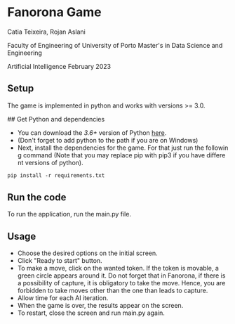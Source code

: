 # Fanorona Game

Catia Teixeira, Rojan Aslani

Faculty of Engineering of University of Porto
Master's in Data Science and Engineering

Artificial Intelligence
February 2023


## Setup
The game is implemented in python and works with versions >= 3.0.


## Get Python and dependencies
- You can download the *3.6+* version of Python [here](https://www.python.org/downloads/).
- (Don't forget to add python to the path if you are on Windows)
- Next, install the dependencies for the game. For that just run the following command (Note that you may replace pip with pip3 if you have different versions of python).


```bash
pip install -r requirements.txt
```


## Run the code
To run the application, run the main.py file.


## Usage
- Choose the desired options on the initial screen.
- Click "Ready to start" button. 
- To make a move, click on the wanted token. If the token is movable, a green circle appears around it. Do not forget that in Fanorona, if there is a possibility of capture, it is obligatory to take the move. Hence, you are forbidden to take moves other than the one than leads to capture.  
- Allow time for each AI iteration.
- When the game is over, the results appear on the screen. 
- To restart, close the screen and run main.py again. 

